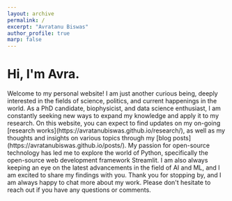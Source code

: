```yaml
---
layout: archive
permalink: /
excerpt: "Avratanu Biswas"
author_profile: true
marp: false
---
```

<h1> Hi, I'm Avra. </h1>
Welcome to my personal website! I am just another curious being, deeply interested in the fields of science, politics, and current happenings in the world. As a PhD candidate, biophysicist, and data science enthusiast, I am constantly seeking new ways to expand my knowledge and apply it to my research. On this website, you can expect to find updates on my on-going [research works](https://avratanubiswas.github.io/research/), as well as my thoughts and insights on various topics through my [blog posts](https://avratanubiswas.github.io/posts/). My passion for open-source technology has led me to explore the world of Python, specifically the open-source web development framework Streamlit. I am also always keeping an eye on the latest advancements in the field of AI and ML, and I am excited to share my findings with you. Thank you for stopping by, and I am always happy to chat more about my work. Please don't hesitate to reach out if you have any questions or comments.

<script data-goatcounter="https://avrab.goatcounter.com/count"
        async src="//gc.zgo.at/count.js"></script>
